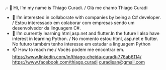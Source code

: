 .- 👋 Hi, I’m my name is Thiago Curadi. / Olá me chamo Thiago Curadi
- 👀 I’m interested in collaborate with companies by being a C# developer. / Estou interessado em colaborar com empresas sendo um desenvolvedor da linguagem C#.
- 🌱 I’m currently learning html,asp.net and flutter.In the future I also have interest in learning Python. / No momento estou html, asp.net e flutter. No futuro também tenho interesse em estudar a linguagem Python
- 📫 How to reach me./ Vocês podem me encontrar em.
https://www.linkedin.com/in/thiago-cheida-curadi-776ab6114/
https://www.facebook.com/thiago.curadi
curadisan@gmail.com

<!---
Curadi/Curadi is a ✨ special ✨ repository because its `README.md` (this file) appears on your GitHub profile.
You can click the Preview link to take a look at your changes.
--->
